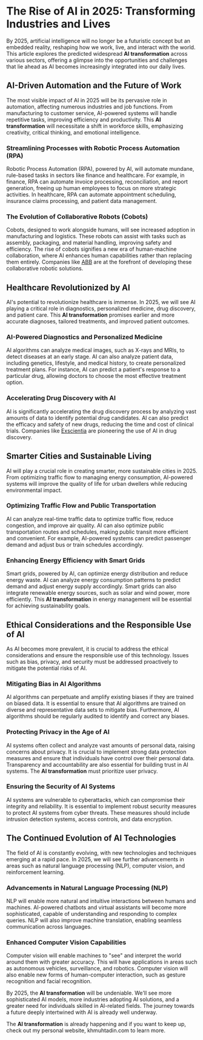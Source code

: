 # The Rise of AI in 2025: Transforming Industries and Lives

By 2025, artificial intelligence will no longer be a futuristic concept but an embedded reality, reshaping how we work, live, and interact with the world. This article explores the predicted widespread **AI transformation** across various sectors, offering a glimpse into the opportunities and challenges that lie ahead as AI becomes increasingly integrated into our daily lives.

## AI-Driven Automation and the Future of Work

The most visible impact of AI in 2025 will be its pervasive role in automation, affecting numerous industries and job functions. From manufacturing to customer service, AI-powered systems will handle repetitive tasks, improving efficiency and productivity. This **AI transformation** will necessitate a shift in workforce skills, emphasizing creativity, critical thinking, and emotional intelligence.

### Streamlining Processes with Robotic Process Automation (RPA)

Robotic Process Automation (RPA), powered by AI, will automate mundane, rule-based tasks in sectors like finance and healthcare. For example, in finance, RPA can automate invoice processing, reconciliation, and report generation, freeing up human employees to focus on more strategic activities. In healthcare, RPA can automate appointment scheduling, insurance claims processing, and patient data management.

### The Evolution of Collaborative Robots (Cobots)

Cobots, designed to work alongside humans, will see increased adoption in manufacturing and logistics. These robots can assist with tasks such as assembly, packaging, and material handling, improving safety and efficiency. The rise of cobots signifies a new era of human-machine collaboration, where AI enhances human capabilities rather than replacing them entirely. Companies like [ABB](https://global.abb/group/en) are at the forefront of developing these collaborative robotic solutions.

## Healthcare Revolutionized by AI

AI's potential to revolutionize healthcare is immense. In 2025, we will see AI playing a critical role in diagnostics, personalized medicine, drug discovery, and patient care. This **AI transformation** promises earlier and more accurate diagnoses, tailored treatments, and improved patient outcomes.

### AI-Powered Diagnostics and Personalized Medicine

AI algorithms can analyze medical images, such as X-rays and MRIs, to detect diseases at an early stage. AI can also analyze patient data, including genetics, lifestyle, and medical history, to create personalized treatment plans. For instance, AI can predict a patient's response to a particular drug, allowing doctors to choose the most effective treatment option.

### Accelerating Drug Discovery with AI

AI is significantly accelerating the drug discovery process by analyzing vast amounts of data to identify potential drug candidates. AI can also predict the efficacy and safety of new drugs, reducing the time and cost of clinical trials. Companies like [Exscientia](https://www.exscientia.ai/) are pioneering the use of AI in drug discovery.

## Smarter Cities and Sustainable Living

AI will play a crucial role in creating smarter, more sustainable cities in 2025. From optimizing traffic flow to managing energy consumption, AI-powered systems will improve the quality of life for urban dwellers while reducing environmental impact.

### Optimizing Traffic Flow and Public Transportation

AI can analyze real-time traffic data to optimize traffic flow, reduce congestion, and improve air quality. AI can also optimize public transportation routes and schedules, making public transit more efficient and convenient. For example, AI-powered systems can predict passenger demand and adjust bus or train schedules accordingly.

### Enhancing Energy Efficiency with Smart Grids

Smart grids, powered by AI, can optimize energy distribution and reduce energy waste. AI can analyze energy consumption patterns to predict demand and adjust energy supply accordingly. Smart grids can also integrate renewable energy sources, such as solar and wind power, more efficiently. This **AI transformation** in energy management will be essential for achieving sustainability goals.

## Ethical Considerations and the Responsible Use of AI

As AI becomes more prevalent, it is crucial to address the ethical considerations and ensure the responsible use of this technology. Issues such as bias, privacy, and security must be addressed proactively to mitigate the potential risks of AI.

### Mitigating Bias in AI Algorithms

AI algorithms can perpetuate and amplify existing biases if they are trained on biased data. It is essential to ensure that AI algorithms are trained on diverse and representative data sets to mitigate bias. Furthermore, AI algorithms should be regularly audited to identify and correct any biases.

### Protecting Privacy in the Age of AI

AI systems often collect and analyze vast amounts of personal data, raising concerns about privacy. It is crucial to implement strong data protection measures and ensure that individuals have control over their personal data. Transparency and accountability are also essential for building trust in AI systems. The **AI transformation** must prioritize user privacy.

### Ensuring the Security of AI Systems

AI systems are vulnerable to cyberattacks, which can compromise their integrity and reliability. It is essential to implement robust security measures to protect AI systems from cyber threats. These measures should include intrusion detection systems, access controls, and data encryption.

## The Continued Evolution of AI Technologies

The field of AI is constantly evolving, with new technologies and techniques emerging at a rapid pace. In 2025, we will see further advancements in areas such as natural language processing (NLP), computer vision, and reinforcement learning.

### Advancements in Natural Language Processing (NLP)

NLP will enable more natural and intuitive interactions between humans and machines. AI-powered chatbots and virtual assistants will become more sophisticated, capable of understanding and responding to complex queries. NLP will also improve machine translation, enabling seamless communication across languages.

### Enhanced Computer Vision Capabilities

Computer vision will enable machines to "see" and interpret the world around them with greater accuracy. This will have applications in areas such as autonomous vehicles, surveillance, and robotics. Computer vision will also enable new forms of human-computer interaction, such as gesture recognition and facial recognition.

By 2025, the **AI transformation** will be undeniable. We'll see more sophisticated AI models, more industries adopting AI solutions, and a greater need for individuals skilled in AI-related fields. The journey towards a future deeply intertwined with AI is already well underway.

The **AI transformation** is already happening and if you want to keep up, check out my personal website, khmuhtadin.com to learn more.